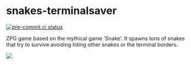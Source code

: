 # snakes-terminalsaver

[![pre-commit.ci status](https://results.pre-commit.ci/badge/github/juantoca/snakes-terminalsaver/master.svg)](https://results.pre-commit.ci/latest/github/juantoca/snakes-terminalsaver/master)



ZPG game based on the mythical game 'Snake'. It spawns tons of snakes that try to survive avoiding hiting other snakes or the
terminal borders.

<img src=http://i.imgur.com/KHncyWX.png>
